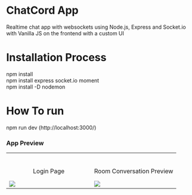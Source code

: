 # ChatCord App

Realtime chat app with websockets using Node.js, Express and Socket.io with Vanilla JS on the frontend with a custom UI

# Installation Process

npm install </br>
npm install express socket.io moment </br>
npm install -D nodemon </br>

# How To run

npm run dev (http://localhost:3000/)

### App Preview

<table width="100%"> 
<tr>
<td width="50%">      
&nbsp; 
<br>
<p align="center">
  Login Page
</p>
<img src="![p1](https://user-images.githubusercontent.com/42253273/150664880-2d541139-6186-42e5-9caf-69465e51a419.PNG)">
</td> 
<td width="50%">
<br>
<p align="center">
  Room Conversation Preview
</p>
<img src="![p2](https://user-images.githubusercontent.com/42253273/150664927-af385ce8-598b-4d3d-92ff-d1c85f8d3f92.PNG)">  
</td>
</tr>
</table>
